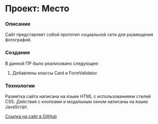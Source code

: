 # Проект: Место

### Описание

Сайт представляет собой прототип социальной сети для размещения фотографий.

### Создание

В данной ПР было реализовано следующее:
1.  Добавлены классы Card и FormValidator.

### Технологии

Разметка сайта написана на языке HTML с использованияем стилей CSS. 
Действия с кнопками и модальным окном написаны на языке JavaScript.




[Ссылка на сайт в GitHub](https://kristinadb.github.io/mesto/)

